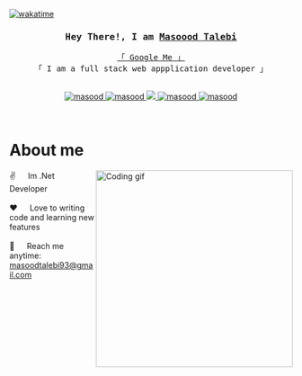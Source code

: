 <!--
<h2 align="center">
  Masood Talebi!
  <img src="https://media.giphy.com/media/hvRJCLFzcasrR4ia7z/giphy.gif" width="28">
</h2>
-->

<!--
<p align="center">
  <a href="https://github.com/Masood1384"><img src="https://readme-typing-svg.herokuapp.com/?lines=Self%20Taught%20Programmer;Front%20End%20Developer;1.5%2B%20years%20of%20coding%20experience;Always%20learning%20new%20things&center=true&width=380&height=45"></a>
</p>

 -->



[![wakatime](https://wakatime.com/badge/user/eebb3dd8-d9b2-40de-9b88-6fd6cac99dbc.svg)](https://wakatime.com/@eebb3dd8-d9b2-40de-9b88-6fd6cac99dbc)

<!-- Intro  -->
<h3 align="center">
        <samp> Hey There!, I am
                <b><a target="_blank" href="https://masood-tmp.ir">Masoood Talebi</a></b>
        </samp>
</h3>


<p align="center"> 
  <samp>
    <a href="https://www.google.com/search?q=masood+talebi">「 Google Me 」</a>
    <br>
    「 I am a full stack web appplication developer 」
    <br>
    <br>
  </samp>
</p>

<p align="center">
 <a href="https://masood-tmp.ir" target="blank">
  <img src="https://img.shields.io/badge/Website-DC143C?style=for-the-badge&logo=medium&logoColor=white" alt="masood" />
 </a>
 <a href="https://linkedin.com/in/masood-talebi" target="_blank">
  <img src="https://img.shields.io/badge/LinkedIn-0077B5?style=for-the-badge&logo=linkedin&logoColor=white" alt="masood"/>
 </a>
 <a href="https://twitter.com/" target="_blank">
  <img src="https://img.shields.io/badge/Twitter-1DA1F2?style=for-the-badge&logo=twitter&logoColor=white" />
 </a>
 <a href="https://instagram.com/" target="_blank">
  <img src="https://img.shields.io/badge/Instagram-fe4164?style=for-the-badge&logo=instagram&logoColor=white" alt="masood" />
 </a> 
 <a href="https://facebook.com/" target="_blank">
  <img src="https://img.shields.io/badge/Facebook-20BEFF?&style=for-the-badge&logo=facebook&logoColor=white" alt="masood"  />
  </a> 
</p>
<br />

<!-- About Section -->
 # About me
 
<p>
 <img align="right" width="350" src="/assets/programmer.gif" alt="Coding gif" />
  
 ✌️ &emsp; Im .Net Developer <br/><br/>
 ❤️ &emsp; Love to writing code and learning new features<br/><br/>
 📧 &emsp; Reach me anytime: masoodtalebi93@gmail.com<br/><br/>

</p>

<br/>
<br/>
<br/>
